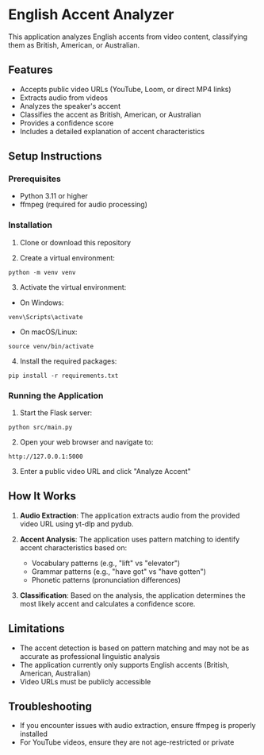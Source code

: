 # English Accent Analyzer

This application analyzes English accents from video content, classifying them as British, American, or Australian.

## Features
- Accepts public video URLs (YouTube, Loom, or direct MP4 links)
- Extracts audio from videos
- Analyzes the speaker's accent
- Classifies the accent as British, American, or Australian
- Provides a confidence score
- Includes a detailed explanation of accent characteristics

## Setup Instructions

### Prerequisites
- Python 3.11 or higher
- ffmpeg (required for audio processing)

### Installation

1. Clone or download this repository

2. Create a virtual environment:
```
python -m venv venv
```

3. Activate the virtual environment:
- On Windows:
```
venv\Scripts\activate
```
- On macOS/Linux:
```
source venv/bin/activate
```

4. Install the required packages:
```
pip install -r requirements.txt
```

### Running the Application

1. Start the Flask server:
```
python src/main.py
```

2. Open your web browser and navigate to:
```
http://127.0.0.1:5000
```

3. Enter a public video URL and click "Analyze Accent"

## How It Works

1. **Audio Extraction**: The application extracts audio from the provided video URL using yt-dlp and pydub.

2. **Accent Analysis**: The application uses pattern matching to identify accent characteristics based on:
   - Vocabulary patterns (e.g., "lift" vs "elevator")
   - Grammar patterns (e.g., "have got" vs "have gotten")
   - Phonetic patterns (pronunciation differences)

3. **Classification**: Based on the analysis, the application determines the most likely accent and calculates a confidence score.

## Limitations

- The accent detection is based on pattern matching and may not be as accurate as professional linguistic analysis
- The application currently only supports English accents (British, American, Australian)
- Video URLs must be publicly accessible

## Troubleshooting

- If you encounter issues with audio extraction, ensure ffmpeg is properly installed
- For YouTube videos, ensure they are not age-restricted or private
